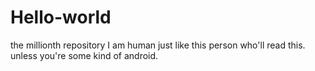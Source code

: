 # Hello-world
the millionth repository
 I am human just like this person who'll read this. unless you're some kind of android.
